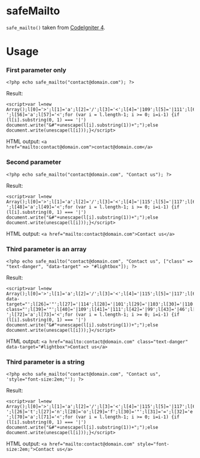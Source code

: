 # safeMailto

`safe_mailto()` taken from [CodeIgniter 4](https://github.com/codeigniter4/CodeIgniter4).


# Usage

### First parameter only

`<?php echo safe_mailto("contact@domain.com"); ?>`

Result:

```
<script>var l=new Array();l[0]='>';l[1]='a';l[2]='/';l[3]='<';l[4]='|109';l[5]='|111';l[6]='|99';l[7]='|46';l[8]='|110';l[9]='|105';l[10]='|97';l[11]='|109';l[12]='|111';l[13]='|100';l[14]='|64';l[15]='|116';l[16]='|99';l[17]='|97';l[18]='|116';l[19]='|110';l[20]='|111';l[21]='|99';l[22]='>';l[23]='"';l[24]='|109';l[25]='|111';l[26]='|99';l[27]='|46';l[28]='|110';l[29]='|105';l[30]='|97';l[31]='|109';l[32]='|111';l[33]='|100';l[34]='|64';l[35]='|116';l[36]='|99';l[37]='|97';l[38]='|116';l[39]='|110';l[40]='|111';l[41]='|99';l[42]=':';l[43]='o';l[44]='t';l[45]='l';l[46]='i';l[47]='a';l[48]='m';l[49]='"';l[50]='=';l[51]='f';l[52]='e';l[53]='r';l[54]='h';l[55]=' ';l[56]='a';l[57]='<';for (var i = l.length-1; i >= 0; i=i-1) {if (l[i].substring(0, 1) === '|') document.write("&#"+unescape(l[i].substring(1))+";");else document.write(unescape(l[i]));}</script>
```

HTML output: `<a href="mailto:contact@domain.com">contact@domain.com</a>`

### Second parameter


`<?php echo safe_mailto("contact@domain.com", "Contact us"); ?>`

Result:

```
<script>var l=new Array();l[0]='>';l[1]='a';l[2]='/';l[3]='<';l[4]='|115';l[5]='|117';l[6]='|32';l[7]='|116';l[8]='|99';l[9]='|97';l[10]='|116';l[11]='|110';l[12]='|111';l[13]='|67';l[14]='>';l[15]='"';l[16]='|109';l[17]='|111';l[18]='|99';l[19]='|46';l[20]='|110';l[21]='|105';l[22]='|97';l[23]='|109';l[24]='|111';l[25]='|100';l[26]='|64';l[27]='|116';l[28]='|99';l[29]='|97';l[30]='|116';l[31]='|110';l[32]='|111';l[33]='|99';l[34]=':';l[35]='o';l[36]='t';l[37]='l';l[38]='i';l[39]='a';l[40]='m';l[41]='"';l[42]='=';l[43]='f';l[44]='e';l[45]='r';l[46]='h';l[47]=' ';l[48]='a';l[49]='<';for (var i = l.length-1; i >= 0; i=i-1) {if (l[i].substring(0, 1) === '|') document.write("&#"+unescape(l[i].substring(1))+";");else document.write(unescape(l[i]));}</script>
```

HTML output: `<a href="mailto:contact@domain.com">Contact us</a>`

### Third parameter is an array


`<?php echo safe_mailto("contact@domain.com", "Contact us", ["class" => "text-danger", "data-target" => "#lightbox"]); ?>`

Result:

```
<script>var l=new Array();l[0]='>';l[1]='a';l[2]='/';l[3]='<';l[4]='|115';l[5]='|117';l[6]='|32';l[7]='|116';l[8]='|99';l[9]='|97';l[10]='|116';l[11]='|110';l[12]='|111';l[13]='|67';l[14]='>';l[15]='"';l[16]='|120';l[17]='|111';l[18]='|98';l[19]='|116';l[20]='|104';l[21]='|103';l[22]='|105';l[23]='|108';l[24]='|35';l[25]=' data-target="';l[26]='"';l[27]='|114';l[28]='|101';l[29]='|103';l[30]='|110';l[31]='|97';l[32]='|100';l[33]='|45';l[34]='|116';l[35]='|120';l[36]='|101';l[37]='|116';l[38]=' class="';l[39]='"';l[40]='|109';l[41]='|111';l[42]='|99';l[43]='|46';l[44]='|110';l[45]='|105';l[46]='|97';l[47]='|109';l[48]='|111';l[49]='|100';l[50]='|64';l[51]='|116';l[52]='|99';l[53]='|97';l[54]='|116';l[55]='|110';l[56]='|111';l[57]='|99';l[58]=':';l[59]='o';l[60]='t';l[61]='l';l[62]='i';l[63]='a';l[64]='m';l[65]='"';l[66]='=';l[67]='f';l[68]='e';l[69]='r';l[70]='h';l[71]=' ';l[72]='a';l[73]='<';for (var i = l.length-1; i >= 0; i=i-1) {if (l[i].substring(0, 1) === '|') document.write("&#"+unescape(l[i].substring(1))+";");else document.write(unescape(l[i]));}</script>
```

HTML output: `<a href="mailto:contact@domain.com" class="text-danger" data-target="#lightbox">Contact us</a>`


### Third parameter is a string

`<?php echo safe_mailto("contact@domain.com", "Contact us", 'style="font-size:2em;"'); ?>`

Result:

```
<script>var l=new Array();l[0]='>';l[1]='a';l[2]='/';l[3]='<';l[4]='|115';l[5]='|117';l[6]='|32';l[7]='|116';l[8]='|99';l[9]='|97';l[10]='|116';l[11]='|110';l[12]='|111';l[13]='|67';l[14]='>';l[15]='"';l[16]=';';l[17]='m';l[18]='e';l[19]='2';l[20]=':';l[21]='e';l[22]='z';l[23]='i';l[24]='s';l[25]='-';l[26]='t';l[27]='n';l[28]='o';l[29]='f';l[30]='"';l[31]='=';l[32]='e';l[33]='l';l[34]='y';l[35]='t';l[36]='s';l[37]='"';l[38]='|109';l[39]='|111';l[40]='|99';l[41]='|46';l[42]='|110';l[43]='|105';l[44]='|97';l[45]='|109';l[46]='|111';l[47]='|100';l[48]='|64';l[49]='|116';l[50]='|99';l[51]='|97';l[52]='|116';l[53]='|110';l[54]='|111';l[55]='|99';l[56]=':';l[57]='o';l[58]='t';l[59]='l';l[60]='i';l[61]='a';l[62]='m';l[63]='"';l[64]='=';l[65]='f';l[66]='e';l[67]='r';l[68]='h';l[69]=' ';l[70]='a';l[71]='<';for (var i = l.length-1; i >= 0; i=i-1) {if (l[i].substring(0, 1) === '|') document.write("&#"+unescape(l[i].substring(1))+";");else document.write(unescape(l[i]));}</script>
```

HTML output: `<a href="mailto:contact@domain.com" style="font-size:2em;">Contact us</a>`
